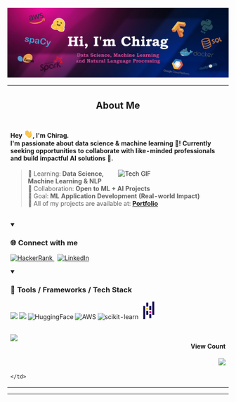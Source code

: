 [![Chirag B Has a lot of ideas.](https://github.com/Chirag05B/Chirag05B/blob/main/assets/Linkedin%20banner.jpg)](https://www.google.com)

<table>
  <tr>
    <th><h2 align="center">About Me</h2></th>
  </tr>
  <tr>
    <td>

<h4>
Hey <img src="https://github.com/Chirag05B/Chirag05B/blob/main/assets/wave.gif" width="20px" />, I'm Chirag.<br>
I'm passionate about data science & machine learning 🤖! Currently seeking opportunities to collaborate with like-minded professionals and build impactful AI solutions 🚀.
</h4>

<a href="#">
  <img src="https://64.media.tumblr.com/d6abc3e2c483a29be495ce6e08c28540/tumblr_mkqtnpDYGH1rnwo2vo1_500.gif" 
       alt="Tech GIF" align="right" width="50%">
</a>

> 🔭 Learning: **Data Science, Machine Learning & NLP**  
> 🤝 Collaboration: **Open to ML + AI Projects**  
> 🚀 Goal: **ML Application Development (Real-world Impact)**  
> 📂 All of my projects are available at: **[Portfolio](https://github.com/Chirag05B/Portfolio)**  

<br>

<details open>
  <summary><h3>🌐 Connect with me</h3></summary>
  <p>
    <a href="https://www.hackerrank.com/Chirag05_B" target="_blank">
      <img src="https://raw.githubusercontent.com/rahuldkjain/github-profile-readme-generator/master/src/images/icons/Social/hackerrank.svg" height="30" width="40" alt="HackerRank"/>
    </a>
    &nbsp;
    <a href="https://linkedin.com/in/chirag05b" target="_blank">
      <img src="https://raw.githubusercontent.com/rahuldkjain/github-profile-readme-generator/master/src/images/icons/Social/linked-in-alt.svg" height="30" width="40" alt="LinkedIn"/>
    </a>
  </p>
</details>

<details open>
  <summary><h3>🔨 Tools / Frameworks / Tech Stack</h3></summary>
  <p>
    <img src="https://www.vectorlogo.zone/logos/tensorflow/tensorflow-icon.svg" width="40" />
    <img src="https://www.vectorlogo.zone/logos/pytorch/pytorch-icon.svg" width="40" />
    <img src="https://avatars.githubusercontent.com/u/25720743?s=200&v=4" width="40" alt="HuggingFace"/>
    <img src="https://upload.wikimedia.org/wikipedia/commons/9/93/Amazon_Web_Services_Logo.svg" width="50" alt="AWS"/>
    <img src="https://upload.wikimedia.org/wikipedia/commons/0/05/Scikit_learn_logo_small.svg" width="40" alt="scikit-learn"/>
    <img src="https://raw.githubusercontent.com/devicons/devicon/master/icons/pandas/pandas-original.svg" width="40" alt="pandas"/>
  </p>
</details>

<br>

<img src="https://media.tenor.com/3bTxZ4HdrysAAAAC/pixels-neon.gif" width="200" align="left" />

<h4 align="right">View Count</h4>
<p align="right">
  <img src="https://komarev.com/ghpvc/?username=chirag05b&style=for-the-badge" width="160"/>
</p>

    </td>
  </tr>
</table>

<hr>
